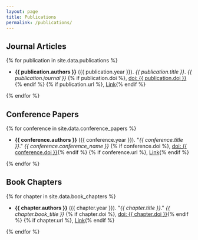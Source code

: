 ```yaml
---
layout: page
title: Publications
permalink: /publications/
---
```


## Journal Articles

{% for publication in site.data.publications %}
  <ul>
    <li class="publication-entry">
      <p>
        <strong>{{ publication.authors }}</strong> ({{ publication.year }}). 
        <em>{{ publication.title }}</em>. <i>{{ publication.journal }}</i>
        {% if publication.doi %}, <a href="https://doi.org/{{ publication.doi }}">doi: {{ publication.doi }}</a>{% endif %}
        {% if publication.url %}, <a href="{{ publication.url }}">Link</a>{% endif %}
      </p>
    </li>
  </ul>
{% endfor %}

## Conference Papers

{% for conference in site.data.conference_papers %}
  <ul>
    <li class="publication-entry">
      <p>
        <strong>{{ conference.authors }}</strong> ({{ conference.year }}). 
        "<em>{{ conference.title }}</em>." <i>{{ conference.conference_name }}</i>
        {% if conference.doi %}, <a href="https://doi.org/{{ conference.doi }}"> doi: {{ conference.doi }}</a>{% endif %}
        {% if conference.url %}, <a href="{{ conference.url }}">Link</a>{% endif %}
      </p>
    </li>
  </ul>
{% endfor %}

## Book Chapters

{% for chapter in site.data.book_chapters %}
  <ul>
    <li class="publication-entry">
      <p>
        <strong>{{ chapter.authors }}</strong> ({{ chapter.year }}). 
        "<em>{{ chapter.title }}</em>." <i>{{ chapter.book_title }}</i>
        {% if chapter.doi %}, <a href="https://doi.org/{{ chapter.doi }}">doi: {{ chapter.doi }}</a>{% endif %}
        {% if chapter.url %}, <a href="{{ chapter.url }}">Link</a>{% endif %}
      </p>
    </li>
  </ul>
{% endfor %}
